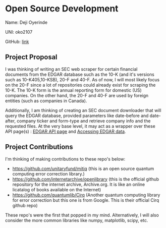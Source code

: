 # Open Source Development

Name: Deji Oyerinde

UNI: oko2107

GitHub: [link](https://github.com/deji725)

## Project Proposal

I was thinking of writing an SEC web scraper for certain financial documents from the EDGAR database such as the 10-K (and it's versions such as 10-K405,10-KSB), 20-F and 40-F. As of now, I will most likely focus on the 20-F since a lot of repositories could already exist for scraping the 10-K. The 10-K form is the annual reporting form for domestic (US) companies. On the other hand, the 20-F and 40-F are used by foreign entities (such as companies in Canada).

Additionally, I am thinking of creating an SEC document downloader that will query the EDGAR database, provided parameters like date-before and date-after, company ticker and form-type and retrieve company info and the requested files. At the very base level, it may act as a wrapper over these API page(s) : [EDGAR API page](https://www.sec.gov/edgar/search/#) and [Accessing EDGAR data](https://www.sec.gov/os/accessing-edgar-data).

## Project Contributions

I'm thinking of making contributions to these repo's below:

- <https://github.com/unitaryfund/mitiq> (this is an open source quantum computing error correction library.)
- <https://github.com/internetarchive/openlibrary> (this is the official github repository for the internet archive, Archive.org. It is like an online licatalog of books available on the Internet)
- <https://github.com/quantumlib/Cirq> (Another quantum computing library for error correction but this one is from Google. This is their official Cirq github repo)

 These repo's were the first that popped in my mind. Alternatively, I will also consider the more common libraries like numpy, matplotlib, scipy, etc.
